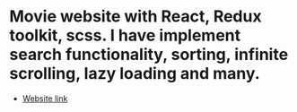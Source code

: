 # Movie website with React, Redux toolkit, scss. I have implement search functionality, sorting, infinite scrolling, lazy loading and many.

- [Website link](https://movieeworld.netlify.app/)


